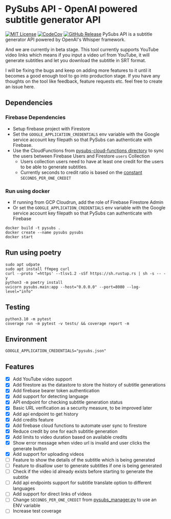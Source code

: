 # PySubs API - OpenAI powered subtitle generator API
[![MIT License](https://img.shields.io/badge/License-MIT-yellow.svg)](https://github.com/platoputhur/pysubs/blob/main/LICENSE)
[![CodeCov](https://codecov.io/gh/platoputhur/pysubs/branch/main/graph/badge.svg)](https://codecov.io/gh/platoputhur/pysubs)
[![GitHub Release](https://img.shields.io/github/v/release/platoputhur/pysubs.svg)](https://github.com/platoputhur/pysubs/releases)
PySubs API  is a subtitle generator API powered by OpenAI's Whisper framework.

And we are currently in beta stage. This tool currently supports YouTube video links which means if you input a video url from YouTube, it will generate subtitles and let you download the subtitle in SRT format.

I will be fixing the bugs and keep on adding more features to it until it becomes a good enough tool to go into production stage.
If you have any thoughts on the tool like feedback, feature requests etc. feel free to create an issue here.

## Dependencies
### Firebase Dependencies
- Setup firebase project with Firestore
- Set the `GOOGLE_APPLICATION_CREDENTIALS` env variable with the Google service account key filepath so that PySubs can authenticate with Firebase.
- Use the CloudFunctions from [pysubs-cloud-functions directory](https://github.com/platoputhur/pysubs/tree/main/pysubs-cloud-functions) to sync the users between Firebase Users and Firestore `users` Collection
  - Users collection users need to have at least one credit for the users to be able to generate subtitles.
  - Currently seconds to credit ratio is based on the [constant](https://github.com/platoputhur/pysubs/blob/main/pysubs/utils/pysubs_manager.py#L24) `SECONDS_PER_ONE_CREDIT`
### Run using docker
- If running from GCP Cloudrun, add the role of Firebase Firestore Admin
- Or set the `GOOGLE_APPLICATION_CREDENTIALS` env variable with the Google service account key filepath so that PySubs can authenticate with Firebase
```shell
docker build -t pysubs .
docker create --name pysubs pysubs
docker start
```

## Run using poetry
```shell
sudo apt udpate
sudo apt install ffmpeg curl
curl --proto '=https' --tlsv1.2 -sSf https://sh.rustup.rs | sh -s -- -y
python3 -m poetry install
uvicorn pysubs.main:app --host="0.0.0.0" --port=8080 --log-level="info"
```

## Testing
```shell
python3.10 -m pytest
coverage run -m pytest -v tests/ && coverage report -m
```

## Environment
```dotenv
GOOGLE_APPLICATION_CREDENTIALS="pysubs.json"
```

## Features
- [x] Add YouTube video support
- [x] Add firestore as the datastore to store the history of subtitle generations
- [x] Add firebase bearer token authentication
- [x] Add support for detecting language
- [x] API endpoint for checking subtitle generation status
- [x] Basic URL verification as a security measure, to be improved later 
- [x] Add api endpoint to get history
- [x] Add credits feature
- [x] Add firebase cloud functions to automate user sync to firestore
- [x] Reduce credit by one for each subtitle generation
- [x] Add limits to video duration based on available credits
- [x] Show error message when video url is invalid and user clicks the generate button
- [x] Add support for uploading videos
- [ ] Feature to show the details of the subtitle which is being generated
- [ ] Feature to disallow user to generate subtitles if one is being generated
- [ ] Check if the video id already exists before starting to generate the subtitle
- [ ] Add api endpoints support for subtitle translate option to different languages
- [ ] Add support for direct links of videos
- [ ] Change `SECONDS_PER_ONE_CREDIT` from [pysubs_manager.py](https://github.com/platoputhur/pysubs/blob/main/pysubs/utils/pysubs_manager.py#L24) to use an ENV variable 
- [ ] Increase test coverage
